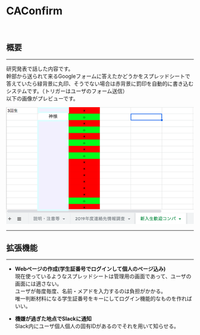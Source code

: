 # CAConfirm
<br>  

## 概要
___
研究発表で話した内容です。  
幹部から送られて来るGoogleフォームに答えたかどうかをスプレッドシートで答えていたら緑背景に丸印、そうでない場合は赤背景に罰印を自動的に書き込むシステムです。（トリガーはユーザのフォーム送信）  
以下の画像がプレビューです。  

![fff](pic/pic1.png)  
___  
## 拡張機能  
___  
* **Webページの作成(学生証番号でログインして個人のページ込み)**  
現在使っているようなスプレッドシートは管理用の画面であって、ユーザの画面には適さない。  
ユーザが毎度毎度、名前・メアドを入力するのは負担がかかる。  
唯一判断材料になる学生証番号をキーにしてログイン機能的なものを作ればいい。  
  
* **機嫌が過ぎた地点でSlackに通知**  
Slack内にユーザ個人個人の固有IDがあるのでそれを用いて知らせる。  
